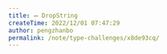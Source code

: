 ```yaml
---
title: ➖ DropString
createTime: 2022/12/01 07:47:29
author: pengzhanbo
permalink: /note/type-challenges/x8de93cq/
---
```


